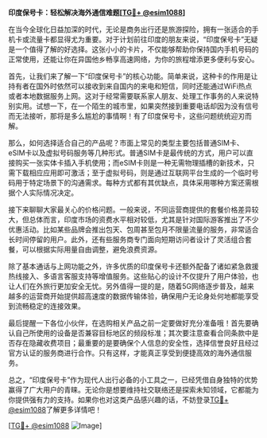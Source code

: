 **印度保号卡：轻松解决海外通信难题[[TG💪+ @esim1088](https://t.me/s/esim1088)]**

在当今全球化日益加深的时代，无论是商务出行还是旅游探险，拥有一张适合的手机卡或流量卡都显得尤为重要。对于计划前往印度的朋友来说，“印度保号卡”无疑是一个值得了解的好选择。这张小小的卡片，不仅能够帮助你保持国内手机号码的正常使用，还能让你在异国他乡畅享高速网络，为你的旅程增添更多便利与安心。

首先，让我们来了解一下“印度保号卡”的核心功能。简单来说，这种卡的作用是让持有者在国外时依然可以接收到来自国内的来电和短信，同时还能通过WiFi热点或者本地数据服务上网。这对于经常需要联系家人朋友、处理工作事务的人来说特别实用。试想一下，在一个陌生的城市里，如果突然接到重要电话却因为没有信号而无法接听，那将是多么尴尬的事情啊！有了印度保号卡，这些问题统统迎刃而解。

那么，如何选择适合自己的产品呢？市面上常见的类型主要包括普通SIM卡、eSIM卡以及虚拟号码服务等几种形式。普通SIM卡是最传统的方式，用户可以直接购买一张实体卡插入手机使用；而eSIM卡则是一种无需物理插槽的新技术，只需下载相应应用即可激活；至于虚拟号码，则是通过互联网平台生成的一个临时号码用于特定场景下的沟通需求。每种方式都有其优缺点，具体采用哪种方案还需根据个人实际情况决定。

接下来聊聊大家最关心的价格问题。一般来说，不同运营商提供的套餐价格差异较大，但总体而言，印度市场的资费水平相对较低，尤其是针对国际游客推出了不少优惠活动。比如某些品牌会推出包天、包周甚至包月不限量流量的服务，非常适合长时间停留的用户。此外，还有些服务商专门面向短期访问者设计了灵活组合套餐，可以根据实际用量自由调整，避免浪费资源。

除了基本通话与上网功能之外，许多优质的印度保号卡还额外配备了诸如紧急救援热线接入、多语言客服支持等增值服务。这些贴心的设计不仅提升了用户体验，也让人们在外旅行更加安全无忧。另外值得一提的是，随着5G网络逐步普及，越来越多的运营商开始提供超高速度的数据传输体验，确保用户无论身处何地都能享受到流畅稳定的连接效果。

最后提醒一下各位小伙伴，在选购相关产品之前一定要做好充分准备哦！首先要确认自己所使用的设备是否兼容目标地区的频段标准；其次要注意查看合同条款中是否存在隐藏收费项目；最重要的是要确保个人信息的安全性，选择信誉良好且经过官方认证的服务商进行合作。只有这样，才能真正享受到便捷高效的海外通信服务。

总之，“印度保号卡”作为现代人出行必备的小工具之一，已经凭借自身独特的优势赢得了广大用户的青睐。无论你是想要维持社交联络还是探索未知领域，它都能为你提供强有力的支持。如果你也对这类产品感兴趣的话，不妨登录[TG💪+ @esim1088](https://t.me/s/esim1088)了解更多详情吧！

[[TG💪+ @esim1088](https://t.me/s/esim1088) ![Image](https://i.postimg.cc/4NQfJmqS/Snipaste-2025-05-13-00-14-12.png)]